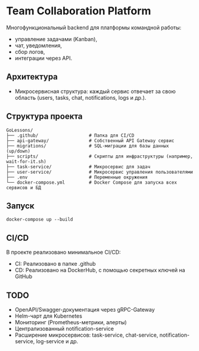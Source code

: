 # Team Collaboration Platform

Многофункциональный backend для платформы командной работы: 
 - управление задачами (Kanban),
 - чат, уведомления,
 - сбор логов, 
 - интеграции через API.

## Архитектура
- Микросервисная структура: каждый сервис отвечает за свою область (users, tasks, chat, notifications, logs и др.).

## Структура проекта
```
GoLessons/
├── .github/                   # Папка для CI/CD 
├── api-gateway/               # Собственный API Gateway сервис
├── migrations/                # SQL-миграции для базы данных (up/down)
├── scripts/                   # Скрипты для инфраструктуры (например, wait-for-it.sh)
├── task-service/              # Микросервис для задач
├── user-service/              # Микросервис управления пользователями
├── .env                       # Переменные окружения
└── docker-compose.yml         # Docker Compose для запуска всех сервисов и БД
```

## Запуск
```
docker-compose up --build
```

## CI/CD
В проекте реализовано минимальное CI/CD: 
- CI: Реализовано в папке .github
- CD: Реализовано на DockerHub, с помощью секретных ключей на GitHub

## TODO
- OpenAPI/Swagger-документация через gRPC-Gateway
- Helm-чарт для Kubernetes
- Мониторинг (Prometheus-метрики, алерты)
- Централизованный notification-service
- Расширение микросервисов: task-service, chat-service, notification-service, log-service и др.
